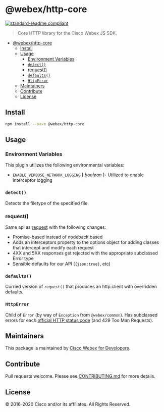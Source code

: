 # @webex/http-core

[![standard-readme compliant](https://img.shields.io/badge/readme%20style-standard-brightgreen.svg?style=flat-square)](https://github.com/RichardLitt/standard-readme)

> Core HTTP library for the Cisco Webex JS SDK.

- [@webex/http-core](#webexhttp-core)
  - [Install](#install)
  - [Usage](#usage)
    - [Environment Variables](#environment-variables)
    - [`detect()`](#detect)
    - [request()](#request)
    - [`defaults()`](#defaults)
    - [`HttpError`](#httperror)
  - [Maintainers](#maintainers)
  - [Contribute](#contribute)
  - [License](#license)

## Install

```bash
npm install --save @webex/http-core
```

## Usage

### Environment Variables

This plugin utilizes the following environmental variables:

- `ENABLE_VERBOSE_NETWORK_LOGGING` [ *boolean* ]- Utilized to enable interceptor logging

### `detect()`

Detects the filetype of the specified file.

### request()

Same api as [request](https://github.com/request/request) with the following changes:

- Promise-based instead of nodeback based
- Adds an interceptors property to the options object for adding classes that intercept and modify each request
- 4XX and 5XX responses get rejected with the appropriate subclassed Error type
- Sensible defaults for our API (`{json:true}`, etc)

### `defaults()`

Curried version of `request()` that produces an http client with overridden defaults.

### `HttpError`

Child of `Error` (by way of `Exception` from `@webex/common`). Has subclassed errors for each [official HTTP status code](https://www.w3.org/Protocols/rfc2616/rfc2616-sec10.html) (and 429 Too Man Requests).


## Maintainers

This package is maintained by [Cisco Webex for Developers](https://developer.webex.com/).

## Contribute

Pull requests welcome. Please see [CONTRIBUTING.md](https://github.com/webex/webex-js-sdk/blob/master/CONTRIBUTING.md) for more details.

## License

© 2016-2020 Cisco and/or its affiliates. All Rights Reserved.
